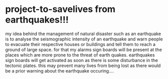 # project-to-savelives from earthquakes!!!
my idea behind the management of natural disaster such as an earthquake is to analyse the seismographic intensity of an earthquake and warn people to evacuate their respective houses or buildings and tell them to reach a ground of large space.
   for that my alarms sign boards will be present at the places which are more prone to the threat of earth quakes.
   earthquakes sign boards will get activated as soon as  there is some disturbance in the tectonic plates.
   this may prevent many lives from being lost as there would be a prior warning about the earthquake occuring....
   

